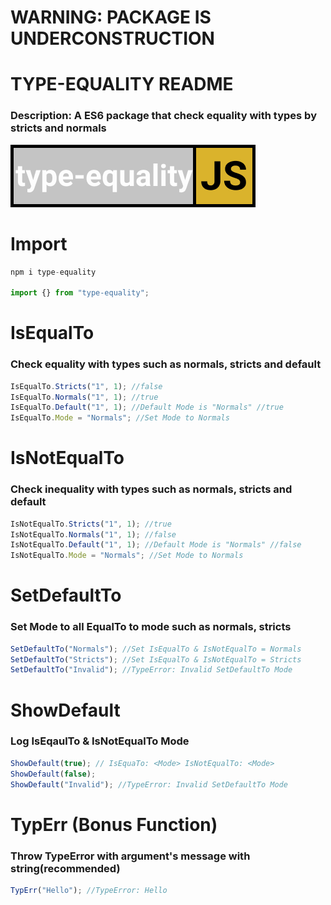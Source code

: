 # WARNING: PACKAGE IS UNDERCONSTRUCTION

# __TYPE-EQUALITY README__

### __Description:__ A ES6 package that check equality with types by stricts and normals

![Logo](Icon/Logo.png)

# Import
```javascript 
npm i type-equality

import {} from "type-equality";
```


# IsEqualTo
### Check equality with types such as normals, stricts and default


```javascript 
IsEqualTo.Stricts("1", 1); //false
IsEqualTo.Normals("1", 1); //true
IsEqualTo.Default("1", 1); //Default Mode is "Normals" //true 
IsEqualTo.Mode = "Normals"; //Set Mode to Normals
```

# IsNotEqualTo
### Check inequality with types such as normals, stricts and default

```javascript
IsNotEqualTo.Stricts("1", 1); //true
IsNotEqualTo.Normals("1", 1); //false
IsNotEqualTo.Default("1", 1); //Default Mode is "Normals" //false
IsNotEqualTo.Mode = "Normals"; //Set Mode to Normals
```

# SetDefaultTo
### Set Mode to all EqualTo to mode such as normals, stricts

```javascript
SetDefaultTo("Normals"); //Set IsEqualTo & IsNotEqualTo = Normals
SetDefaultTo("Stricts"); //Set IsEqualTo & IsNotEqualTo = Stricts
SetDefaultTo("Invalid"); //TypeError: Invalid SetDefaultTo Mode
```

# ShowDefault
### Log IsEqaulTo & IsNotEqualTo Mode

```javascript
ShowDefault(true); // IsEquaTo: <Mode> IsNotEqualTo: <Mode>
ShowDefault(false);
ShowDefault("Invalid"); //TypeError: Invalid SetDefaultTo Mode
```

# TypErr (Bonus Function)
### Throw TypeError with argument's message with string(recommended)

```javascript
TypErr("Hello"); //TypeError: Hello
```
